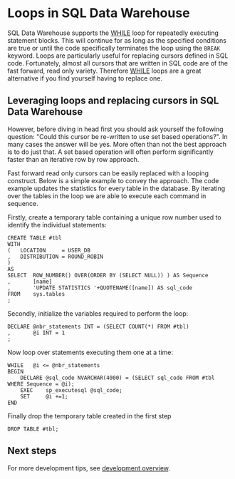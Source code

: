 <properties
   pageTitle="Loops in SQL Data Warehouse | Microsoft Azure"
   description="Tips for Transact-SQL loops and replacing cursors in Azure SQL Data Warehouse for developing solutions."
   services="sql-data-warehouse"
   documentationCenter="NA"
   authors="jrowlandjones"
   manager="barbkess"
   editor=""/>

<tags
   ms.service="sql-data-warehouse"
   ms.devlang="NA"
   ms.topic="article"
   ms.tgt_pltfrm="NA"
   ms.workload="data-services"
   ms.date="06/26/2015"
   ms.author="JRJ@BigBangData.co.uk;barbkess"/>

# Loops in SQL Data Warehouse
SQL Data Warehouse supports the [WHILE][] loop for repeatedly executing statement blocks. This will continue for as long as the specified conditions are true or until the code specifically terminates the loop using the `BREAK` keyword. Loops are particularly useful for replacing cursors defined in SQL code. Fortunately, almost all cursors that are written in SQL code are of the fast forward, read only variety. Therefore [WHILE] loops are a great alternative if you find yourself having to replace one.

## Leveraging loops and replacing cursors in SQL Data Warehouse
However, before diving in head first you should ask yourself the following question: "Could this cursor be re-written to use set based operations?". In many cases the answer will be yes. More often than not the best approach is to do just that. A set based operation will often perform significantly faster than an iterative row by row approach.

Fast forward read only cursors can be easily replaced with a looping construct. Below is a simple example to convey the approach. The code example updates the statistics for every table in the database. By iterating over the tables in the loop we are able to execute each command in sequence.

Firstly, create a temporary table containing a unique row number used to identify the individual statements:
  
```
CREATE TABLE #tbl 
WITH 
(   LOCATION     = USER_DB
,   DISTRIBUTION = ROUND_ROBIN
)
AS
SELECT  ROW_NUMBER() OVER(ORDER BY (SELECT NULL)) ) AS Sequence
,       [name]
,       'UPDATE STATISTICS '+QUOTENAME([name]) AS sql_code
FROM    sys.tables
;
```

Secondly, initialize the variables required to perform the loop:

```
DECLARE @nbr_statements INT = (SELECT COUNT(*) FROM #tbl)
,       @i INT = 1
;
```

Now loop over statements executing them one at a time:

```
WHILE   @i <= @nbr_statements
BEGIN
    DECLARE @sql_code NVARCHAR(4000) = (SELECT sql_code FROM #tbl WHERE Sequence = @i);
    EXEC    sp_executesql @sql_code;
    SET     @i +=1;
END
```

Finally drop the temporary table created in the first step

```
DROP TABLE #tbl;
```


<!--Every topic should have next steps and links to the next logical set of content to keep the customer engaged-->

## Next steps
For more development tips, see [development overview][].

<!--Image references-->

<!--Article references-->
[development overview]: sql-data-warehouse-overview-develop.md

<!--MSDN references-->
[WHILE]: https://msdn.microsoft.com/library/ms178642.aspx


<!--Other Web references-->


